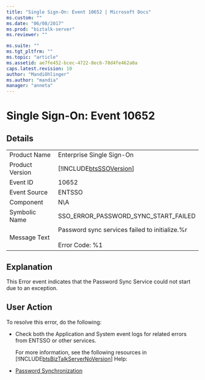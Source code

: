 ```yaml
---
title: "Single Sign-On: Event 10652 | Microsoft Docs"
ms.custom: ""
ms.date: "06/08/2017"
ms.prod: "biztalk-server"
ms.reviewer: ""

ms.suite: ""
ms.tgt_pltfrm: ""
ms.topic: "article"
ms.assetid: ae7fe452-bcec-4722-8ec6-78d4fe462a0a
caps.latest.revision: 10
author: "MandiOhlinger"
ms.author: "mandia"
manager: "anneta"
---
```

# Single Sign-On: Event 10652
## Details  

|                 |                                                                           |
|-----------------|---------------------------------------------------------------------------|
|  Product Name   |                         Enterprise Single Sign-On                         |
| Product Version |        [!INCLUDE[btsSSOVersion](../includes/btsssoversion-md.md)]         |
|    Event ID     |                                   10652                                   |
|  Event Source   |                                  ENTSSO                                   |
|    Component    |                                    N\A                                    |
|  Symbolic Name  |                   SSO_ERROR_PASSWORD_SYNC_START_FAILED                    |
|  Message Text   | Password sync services failed to initialize.%r<br /><br /> Error Code: %1 |

## Explanation  
 This Error event indicates that the Password Sync Service could not start due to an exception.  

## User Action  
 To resolve this error, do the following:  

- Check both the Application and System event logs for related errors from ENTSSO or other services.  

  For more information, see the following resources in [!INCLUDE[btsBizTalkServerNoVersion](../includes/btsbiztalkservernoversion-md.md)] Help:  

- [Password Synchronization](../core/password-synchronization2.md)
